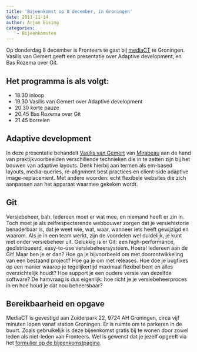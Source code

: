 ```yaml
---
title: 'Bijeenkomst op 8 december, in Groningen'
date: 2011-11-14
author: Arjan Eising
categories:
    - Bijeenkomsten
---
```


Op donderdag 8 december is Fronteers te gast bij [mediaCT](http://mediact.nl) te Groningen. Vasilis van Gemert geeft een presentatie over Adaptive development, en Bas Rozema over Git.

## Het programma is als volgt:

-   18.30 inloop
-   19.30 Vasilis van Gemert over Adaptive development
-   20.30 korte pauze
-   20.45 Bas Rozema over Git
-   21.45 borrelen

## Adaptive development

In deze presentatie behandelt [Vasilis van Gemert](http://vasilis.nl/) van [Mirabeau](http://mirabeau.nl/) aan de hand van praktijkvoorbeelden verschillende technieken die in te zetten zijn bij het bouwen van adaptive layouts. Denk hierbij aan termen als em-based layouts, media-queries, re-alignment best practices en client-side adaptive image-replacement. Met andere woorden: echt flexibele websites die zich aanpassen aan het apparaat waarmee gekeken wordt.

## Git

Versiebeheer, bah. Iedereen moet er wat mee, en niemand heeft er zin in. Toch moet je als zelfrespecterende webbouwer zorgen dat je versiehistorie benaderbaar is, dat je weet wie, wat, waar, wanneer iets heeft gewijzigd en waarom. Als je in een team werkt, zijn de voordelen wel duidelijk, je kunt niet onder versiebeheer uit. Gelukkig is er Git: een high-performance, gedistribueerd, easy-to-use versiebeheersysteem. Hoera! Iedereen aan de Git! Maar ben je er dan? Hoe ga je bijvoorbeeld om met doorontwikkeling van een bestaand project? Hoe ga je om met releases. Hoe doe je bugfixes op een manier waarop je tegelijkertijd maximaal flexibel bent en alles overzichtelijk houdt? Hoe support je een oudere versie van dezelfde software? De hamvraag is dus eigenlijk: hoe richt je je versiebeheerproces in en hoe houd je dat nou beheersbaar?

## Bereikbaarheid en opgave

MediaCT is gevestigd aan Zuiderpark 22, 9724 AH Groningen, circa vijf minuten lopen vanaf station Groningen. Er is ruimte om te parkeren in de buurt. Zoals gebruikelijk is deze bijeenkomst gratis bij te wonen door zowel leden als niet-leden van Fronteers. Wel is gewenst dat je jezelf opgeeft via het [formulier op de bijeenkomstpagina](/bijeenkomsten/2011/mediact#formulier-1).
